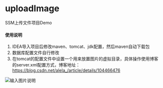 # uploadImage

SSM上传文件项目Demo

#### 使用说明

1.  IDEA导入项目后修改maven、tomcat、jdk配置，然后maven自动下载包
2. 数据库配置文件自行修改
3. 在tomcat的配置文件中设置一个用来放置图片的虚拟目录，具体操作使用博客的server.xml配置方式，博客地址：https://blog.csdn.net/alela_/article/details/104466476

![输入图片说明](https://images.gitee.com/uploads/images/2018/1001/141523_4a1c41b6_2054011.png "屏幕截图.png")